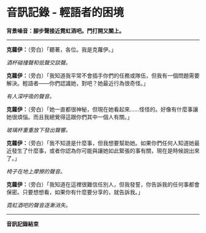 # 音訊記錄 - 輕語者的困境

**背景噪音：腳步聲接近霓虹酒吧。門打開又關上。**

---

**克蘿伊：**（旁白）「聽著，各位。我是克蘿伊。」

_酒杯碰撞聲和低聲交談聲。_

**克蘿伊：**（旁白）「我知道我平常不會插手你們的任務或隊伍，但我有一個問題需要解決。輕語者——你們認識她，對吧？她最近行為很奇怪。」

_有人深呼吸的聲音。_

**克蘿伊：**（旁白）「她一直都很神秘，但現在她看起來……怪怪的。好像有什麼事讓她很煩惱。而且我總覺得這跟你們其中一個人有關。」

_玻璃杯重重放下發出聲響。_

**克蘿伊：**（旁白）「我不知道是什麼事，但我想要幫助她。如果你們任何人知道她最近發生了什麼事，或者你認為你可能與讓她如此緊張的事有關，現在是時候說出來了。」

_椅子在地上摩擦的聲音。_

**克蘿伊：**（旁白）「我知道在這裡很難信任別人，但我發誓，你告訴我的任何事都會保密。只要想想看，如果你有什麼要分享的，就告訴我。」

_霓虹酒吧的聲音逐漸消失。_

---

**音訊記錄結束**
